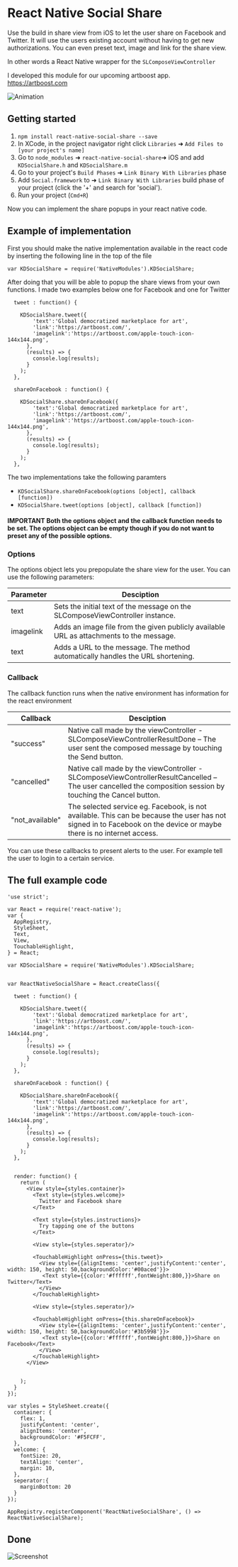 # React Native Social Share

Use the build in share view from iOS to let the user share on Facebook and Twitter.
It will use the users existing account without having to get new authorizations.
You can even preset text, image and link for the share view.

In other words a React Native wrapper for the `SLComposeViewController`

I developed this module for our upcoming artboost app.
https://artboost.com


![Animation](https://raw.githubusercontent.com/doefler/react-native-social-share/master/animation-looping.gif)

## Getting started

1. `npm install react-native-social-share --save`
2. In XCode, in the project navigator right click `Libraries` ➜ `Add Files to [your project's name]`
3. Go to `node_modules` ➜ `react-native-social-share`➜ iOS and add `KDSocialShare.h` and `KDSocialShare.m` 
4. Go to your project's `Build Phases` ➜ `Link Binary With Libraries` phase
5. Add `Social.framework` to ➜ `Link Binary With Libraries` build phase of your project (click the '+' and search for 'social').
6. Run your project (`Cmd+R`)

Now you can implement the share popups in your react native code.

## Example of implementation

First you should make the native implementation available in the react code by inserting the following line in the top of the file
```
var KDSocialShare = require('NativeModules').KDSocialShare;
```
After doing that you will be able to popup the share views from your own functions. I made two examples below one for Facebook and one for Twitter
```
  tweet : function() {

    KDSocialShare.tweet({
        'text':'Global democratized marketplace for art',
        'link':'https://artboost.com/',
        'imagelink':'https://artboost.com/apple-touch-icon-144x144.png',
      },
      (results) => {
        console.log(results);
      }
    );
  },

  shareOnFacebook : function() {

    KDSocialShare.shareOnFacebook({
        'text':'Global democratized marketplace for art',
        'link':'https://artboost.com/',
        'imagelink':'https://artboost.com/apple-touch-icon-144x144.png',
      },
      (results) => {
        console.log(results);
      }
    );
  },
```

The two implementations take the following paramters

- `KDSocialShare.shareOnFacebook(options [object], callback [function])`
- `KDSocialShare.tweet(options [object], callback [function])`

#### IMPORTANT Both the options object and the callback function needs to be set. The options object can be empty though if you do not want to preset any of the possible options. 

### Options
The options object lets you prepopulate the share view for the user. You can use the following parameters:

| Parameter     | Desciption    | 
| ------------- | ------------- |
| text      | Sets the initial text of the message on the SLComposeViewController instance.  |
| imagelink      | Adds an image file from the given publicly available URL as attachments to the message.  |
| text      | Adds a URL to the message. The method automatically handles the URL shortening.  |


### Callback
The callback function runs when the native environment has information for the react environment

| Callback     | Desciption    | 
| ------------- | ------------- |
| "success"      | Native call made by the viewController - SLComposeViewControllerResultDone – The user sent the composed message by touching the Send button. |
| "cancelled"      | Native call made by the viewController - SLComposeViewControllerResultCancelled – The user cancelled the composition session by touching the Cancel button.  |
| "not_available"      | The selected service eg. Facebook, is not available. This can be because the user has not signed in to Facebook on the device or maybe there is no internet access. |

You can use these callbacks to present alerts to the user. For example tell the user to login to a certain service.


## The full example code
```
'use strict';

var React = require('react-native');
var {
  AppRegistry,
  StyleSheet,
  Text,
  View,
  TouchableHighlight,
} = React;

var KDSocialShare = require('NativeModules').KDSocialShare;


var ReactNativeSocialShare = React.createClass({

  tweet : function() {

    KDSocialShare.tweet({
        'text':'Global democratized marketplace for art',
        'link':'https://artboost.com/',
        'imagelink':'https://artboost.com/apple-touch-icon-144x144.png',
      },
      (results) => {
        console.log(results);
      }
    );
  },

  shareOnFacebook : function() {

    KDSocialShare.shareOnFacebook({
        'text':'Global democratized marketplace for art',
        'link':'https://artboost.com/',
        'imagelink':'https://artboost.com/apple-touch-icon-144x144.png',
      },
      (results) => {
        console.log(results);
      }
    );
  },


  render: function() {
    return (
      <View style={styles.container}>
        <Text style={styles.welcome}>
          Twitter and Facebook share
        </Text>

        <Text style={styles.instructions}>
          Try tapping one of the buttons
        </Text>

        <View style={styles.seperator}/>

        <TouchableHighlight onPress={this.tweet}>
          <View style={{alignItems: 'center',justifyContent:'center', width: 150, height: 50,backgroundColor:'#00aced'}}>
           <Text style={{color:'#ffffff',fontWeight:800,}}>Share on Twitter</Text>
          </View>
        </TouchableHighlight>

        <View style={styles.seperator}/>

        <TouchableHighlight onPress={this.shareOnFacebook}>
          <View style={{alignItems: 'center',justifyContent:'center', width: 150, height: 50,backgroundColor:'#3b5998'}}>
           <Text style={{color:'#ffffff',fontWeight:800,}}>Share on Facebook</Text>
          </View>
        </TouchableHighlight>
      </View>

      
    );
  }
});

var styles = StyleSheet.create({
  container: {
    flex: 1,
    justifyContent: 'center',
    alignItems: 'center',
    backgroundColor: '#F5FCFF',
  },
  welcome: {
    fontSize: 20,
    textAlign: 'center',
    margin: 10,
  },
  seperator:{
    marginBottom: 20
  }
});

AppRegistry.registerComponent('ReactNativeSocialShare', () => ReactNativeSocialShare);

```

## Done

![Screenshot](https://raw.githubusercontent.com/doefler/react-native-social-share/master/still.png)
